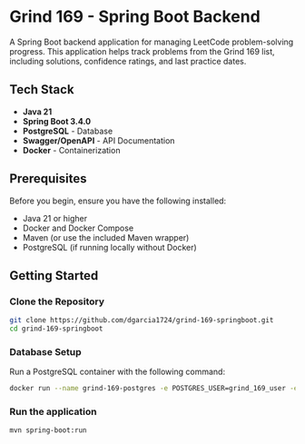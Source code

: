 # Grind 169 - Spring Boot Backend

A Spring Boot backend application for managing LeetCode problem-solving progress. This application helps track problems from the Grind 169 list, including solutions, confidence ratings, and last practice dates.

## Tech Stack

- **Java 21**
- **Spring Boot 3.4.0**
- **PostgreSQL** - Database
- **Swagger/OpenAPI** - API Documentation
- **Docker** - Containerization

## Prerequisites

Before you begin, ensure you have the following installed:
- Java 21 or higher
- Docker and Docker Compose
- Maven (or use the included Maven wrapper)
- PostgreSQL (if running locally without Docker)

## Getting Started



### Clone the Repository 

```bash
git clone https://github.com/dgarcia1724/grind-169-springboot.git
cd grind-169-springboot
```

### Database Setup

Run a PostgreSQL container with the following command:

```bash
docker run --name grind-169-postgres -e POSTGRES_USER=grind_169_user -e POSTGRES_PASSWORD=grind_169_password -e POSTGRES_DB=grind_169_db -p 5432:5432 -d postgres
```


### Run the application

```bash
mvn spring-boot:run
```
